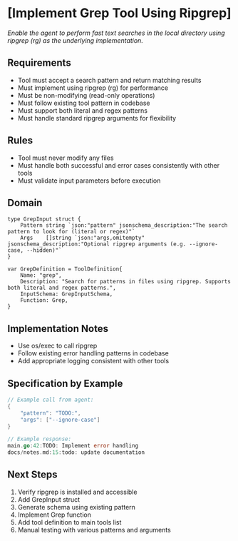 # [Implement Grep Tool Using Ripgrep]

*Enable the agent to perform fast text searches in the local directory using ripgrep (rg) as the underlying implementation.*

## Requirements

- Tool must accept a search pattern and return matching results
- Must implement using ripgrep (rg) for performance
- Must be non-modifying (read-only operations)
- Must follow existing tool pattern in codebase
- Must support both literal and regex patterns
- Must handle standard ripgrep arguments for flexibility

## Rules

- Tool must never modify any files
- Must handle both successful and error cases consistently with other tools
- Must validate input parameters before execution

## Domain

```
type GrepInput struct {
    Pattern string `json:"pattern" jsonschema_description:"The search pattern to look for (literal or regex)"`
    Args    []string `json:"args,omitempty" jsonschema_description:"Optional ripgrep arguments (e.g. --ignore-case, --hidden)"`
}

var GrepDefinition = ToolDefinition{
    Name: "grep",
    Description: "Search for patterns in files using ripgrep. Supports both literal and regex patterns.",
    InputSchema: GrepInputSchema,
    Function: Grep,
}
```

## Implementation Notes

- Use os/exec to call ripgrep
- Follow existing error handling patterns in codebase
- Add appropriate logging consistent with other tools

## Specification by Example

```go
// Example call from agent:
{
    "pattern": "TODO:",
    "args": ["--ignore-case"]
}

// Example response:
main.go:42:TODO: Implement error handling
docs/notes.md:15:todo: update documentation
```

## Next Steps

1. Verify ripgrep is installed and accessible
2. Add GrepInput struct
3. Generate schema using existing pattern
4. Implement Grep function
5. Add tool definition to main tools list
6. Manual testing with various patterns and arguments